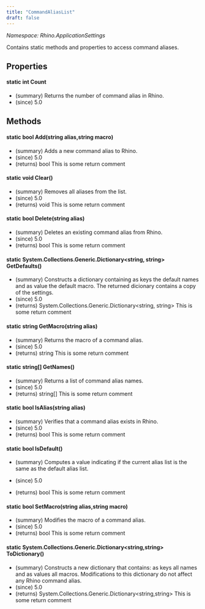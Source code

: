 ```yaml
---
title: "CommandAliasList"
draft: false
---
```


*Namespace: Rhino.ApplicationSettings*

   Contains static methods and properties to access command aliases.
   
## Properties
#### static int Count
- (summary) Returns the number of command alias in Rhino.
- (since) 5.0
## Methods
#### static bool Add(string alias,string macro)
- (summary) Adds a new command alias to Rhino.
- (since) 5.0
- (returns) bool This is some return comment
#### static void Clear()
- (summary) Removes all aliases from the list.
- (since) 5.0
- (returns) void This is some return comment
#### static bool Delete(string alias)
- (summary) Deletes an existing command alias from Rhino.
- (since) 5.0
- (returns) bool This is some return comment
#### static System.Collections.Generic.Dictionary<string, string> GetDefaults()
- (summary) 
     Constructs a dictionary containing as keys the default names and as value the default macro.
     The returned dicionary contains a copy of the settings.
- (since) 5.0
- (returns) System.Collections.Generic.Dictionary<string, string> This is some return comment
#### static string GetMacro(string alias)
- (summary) Returns the macro of a command alias.
- (since) 5.0
- (returns) string This is some return comment
#### static string[] GetNames()
- (summary) Returns a list of command alias names.
- (since) 5.0
- (returns) string[] This is some return comment
#### static bool IsAlias(string alias)
- (summary) Verifies that a command alias exists in Rhino.
- (since) 5.0
- (returns) bool This is some return comment
#### static bool IsDefault()
- (summary) 
     Computes a value indicating if the current alias list is the same as the default alias list.
     
- (since) 5.0
- (returns) bool This is some return comment
#### static bool SetMacro(string alias,string macro)
- (summary) Modifies the macro of a command alias.
- (since) 5.0
- (returns) bool This is some return comment
#### static System.Collections.Generic.Dictionary<string,string> ToDictionary()
- (summary) 
     Constructs a new dictionary that contains: as keys all names and as values all macros.
     Modifications to this dictionary do not affect any Rhino command alias.
- (since) 5.0
- (returns) System.Collections.Generic.Dictionary<string,string> This is some return comment
